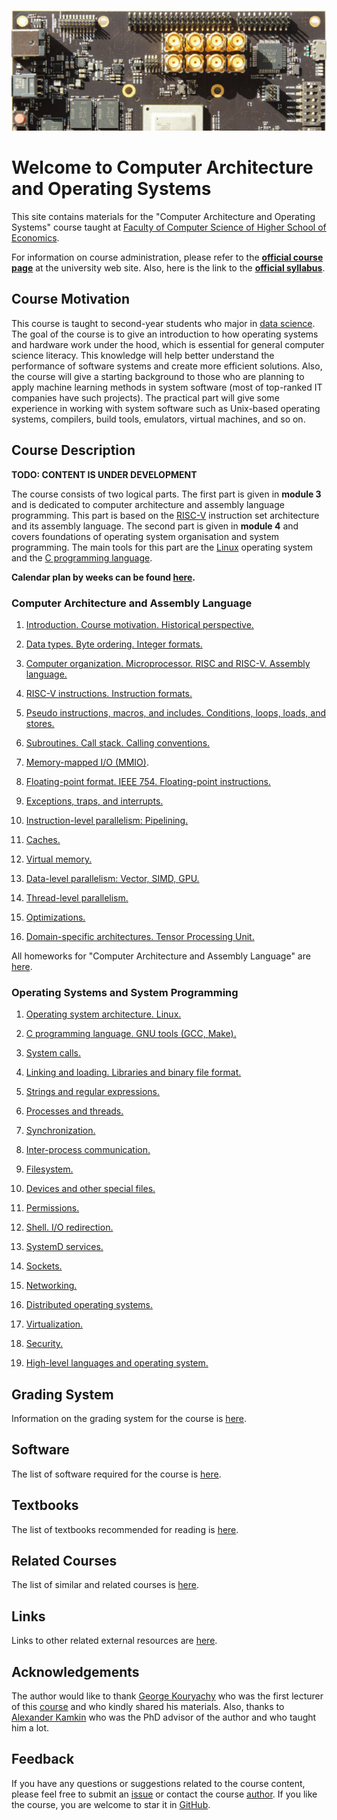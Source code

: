 ![SiFive HiFive Unleashed](images/hifive-unleashed-logo.png)

# Welcome to Computer Architecture and Operating Systems

This site contains materials for the "Computer Architecture and Operating Systems" course taught at
[Faculty of Computer Science of Higher School of Economics](https://cs.hse.ru/en/).

For information on course administration, please refer to the
__[official course page](http://wiki.cs.hse.ru/ACOS_DSBA_2020/2021)__ at the university web site.
Also, here is the link to the __[official syllabus](https://www.hse.ru/edu/courses/375268865)__.

## Course Motivation

This course is taught to second-year students who major in [data science](https://www.hse.ru/en/ba/data/).
The goal of the course is to give an introduction to how operating systems and hardware work under the hood,
which is essential for general computer science literacy.
This knowledge will help better understand the performance of software systems and create more efficient solutions.
Also, the course will give a starting background to those who are planning to apply machine learning methods
in system software (most of top-ranked IT companies have such projects).
The practical part will give some experience in working with system software such as Unix-based operating systems,
compilers, build tools, emulators, virtual machines, and so on. 

## Course Description

__TODO: CONTENT IS UNDER DEVELOPMENT__ 

The course consists of two logical parts.
The first part is given in __module 3__ and is dedicated to computer architecture and assembly language programming.
This part is based on the [RISC-V](https://en.wikipedia.org/wiki/RISC-V) instruction set architecture
and its assembly language.
The second part is given in __module 4__ and covers foundations of operating system organisation and system programming.
The main tools for this part are the [Linux](https://en.wikipedia.org/wiki/Linux) operating system and
the [C programming language](https://en.wikipedia.org/wiki/C_%28programming_language%29).

__Calendar plan by weeks can be found [here](calendar.md).__

### Computer Architecture and Assembly Language

1. [Introduction. Course motivation. Historical perspective.](part1ca/01_Introduction/lecture.md)

2. [Data types. Byte ordering. Integer formats.](part1ca/02_DataTypes/lecture.md)

3. [Computer organization. Microprocessor. RISC and RISC-V. Assembly language.](part1ca/03_CPU/lecture.md)

4. [RISC-V instructions. Instruction formats.](part1ca/04_Instructions/lecture.md)

5. [Pseudo instructions, macros, and includes. Conditions, loops, loads, and stores.](part1ca/05_MacrosBranchesArrays/lecture.md)

6. [Subroutines. Call stack. Calling conventions.](part1ca/06_CallStack/lecture.md)

7. [Memory-mapped I/O (MMIO)](part1ca/07_MMIO/lecture.md).

8. [Floating-point format. IEEE 754. Floating-point instructions.](part1ca/08_FP/lecture.md)

9. [Exceptions, traps, and interrupts.](part1ca/09_Exceptions/lecture.md)

10. [Instruction-level parallelism: Pipelining.](part1ca/10_Pipeline/lecture.md)

11. [Caches.](part1ca/11_Caches/lecture.md)

12. [Virtual memory.](part1ca/12_VM/lecture.md)

13. [Data-level parallelism: Vector, SIMD, GPU.](part1ca/13_DLP/lecture.md)

14. [Thread-level parallelism.](part1ca/14_TLP/lecture.md)

15. [Optimizations.](part1ca/15_Optimize/lecture.md)

16. [Domain-specific architectures. Tensor Processing Unit.](part1ca/16_TPU/lecture.md)

All homeworks for "Computer Architecture and Assembly Language"
are [here](part1ca/Tasks/homeworks.md).

### Operating Systems and System Programming

1. [Operating system architecture. Linux.](part2os/01_OS_Architecture/lecture.md)

2. [C programming language. GNU tools (GCC, Make).](part2os/02_C/lecture.md)

3. [System calls.](part2os/03_SystemCalls/lecture.md)

4. [Linking and loading. Libraries and binary file format.](part2os/04_Linking/lecture.md)

5. [Strings and regular expressions.](part2os/05_Strings/lecture.md)

6. [Processes and threads.](part2os/06_Processes/lecture.md)

7. [Synchronization.](part2os/07_Synch/lecture.md)

8. [Inter-process communication.](part2os/08_IPC/lecture.md)

9. [Filesystem.](part2os/09_Filesystem/lecture.md)

10. [Devices and other special files.](part2os/10_Devices/lecture.md)

11. [Permissions.](part2os/11_Permissions/lecture.md)

12. [Shell. I/O redirection.](part2os/12_Shell/lecture.md)

13. [SystemD services.](part2os/13_SystemD/lecture.md)

14. [Sockets.](part2os/14_Sockets/lecture.md)

15. [Networking.](part2os/15_Network/lecture.md)

16. [Distributed operating systems.](part2os/16_Distributed/lecture.md)

17. [Virtualization.](part2os/17_Virtualization/lecture.md)

18. [Security.](part2os/18_Security/lecture.md)

19. [High-level languages and operating system.](part2os/19_Python/lecture.md)

## Grading System

Information on the grading system for the course is [here](grades.md).

## Software

The list of software required for the course is [here](software.md). 

## Textbooks

The list of textbooks recommended for reading is [here](books.md).

## Related Courses

The list of similar and related courses is [here](courses.md).

## Links

Links to other related external resources are [here](links.md).

## Acknowledgements

The author would like to thank [George Kouryachy](https://uneex.ru/) who was the first lecturer
of this [course](https://uneex.ru/HSE) and who kindly shared his materials.
Also, thanks to [Alexander Kamkin](https://www.hse.ru/org/persons/209608913)
who was the PhD advisor of the author and who taught him a lot.

## Feedback

If you have any questions or suggestions related to the course content, please feel free to submit
an [issue](https://github.com/andrewt0301/hse-acos-course/issues)
or contact the course [author](https://github.com/andrewt0301). 
If you like the course, you are welcome to star it in
[GitHub](https://github.com/andrewt0301/hse-acos-course).
